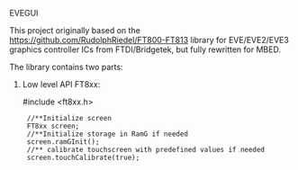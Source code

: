 EVEGUI

This project originally based on the https://github.com/RudolphRiedel/FT800-FT813  library for EVE/EVE2/EVE3 graphics controller ICs from FTDI/Bridgetek, but fully rewritten for MBED.

The library contains two parts: 

1) Low level API FT8xx:

    #include <ft8xx.h>

        //**Initialize screen
        FT8xx screen;
        //**Initialize storage in RamG if needed
        screen.ramGInit();
        //** calibrate touchscreen with predefined values if needed
        screen.touchCalibrate(true);